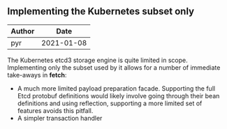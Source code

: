 ## Implementing the Kubernetes subset only

| Author | Date
|--------|----
| pyr | 2021-01-08


The Kubernetes etcd3 storage engine is quite limited in
scope. Implementing only the subset used by it allows for a number
of immediate take-aways in **fetch**:

- A much more limited payload preparation facade. Supporting the
  full Etcd protobuf definitions would likely involve going through
  their bean definitions and using reflection, supporting a more limited
  set of features avoids this pitfall.
- A simpler transaction handler
